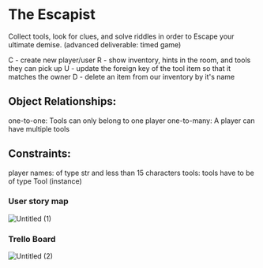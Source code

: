 # The Escapist

Collect tools, look for clues, and solve riddles in order to Escape your ultimate demise. (advanced deliverable: timed game)

C - create new player/user
R - show inventory, hints in the room, and tools they can pick up
U - update the foreign key of the tool item so that it matches the owner
D - delete an item from our inventory by it's name 

## Object Relationships:

one-to-one: Tools can only belong to one player
one-to-many: A player can have multiple tools

## Constraints:

player names: of type str and less than 15 characters
tools: tools have to be of type Tool (instance)


### User story map

![Untitled (1)](https://github.com/Idalisvaladez/Idalisvaladez/assets/139524475/8aad447c-53a3-4727-beca-b5ce96ddad64)


### Trello Board

![Untitled (2)](https://media.discordapp.net/attachments/1154791932111884351/1154858458412232745/image.png?width=1758&height=962)


